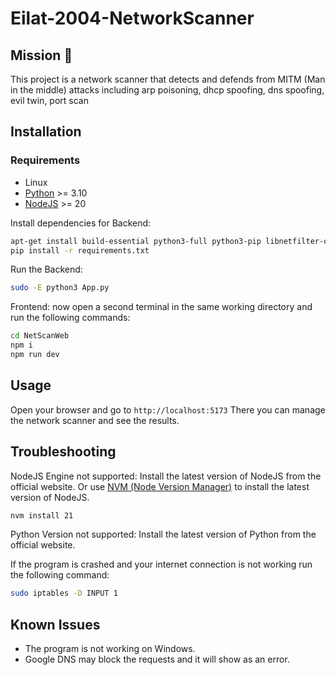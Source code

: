 # Eilat-2004-NetworkScanner

## Mission 🎯

This project is a network scanner that detects and defends from MITM (Man in the middle) attacks including arp poisoning, dhcp spoofing, dns spoofing, evil twin, port scan

## Installation

### Requirements

* Linux
* [Python](https://www.python.org/downloads/) >= 3.10
* [NodeJS](https://docs.npmjs.com/downloading-and-installing-node-js-and-npm) >= 20

Install dependencies for Backend:

```bash
apt-get install build-essential python3-full python3-pip libnetfilter-queue-dev
pip install -r requirements.txt
```

Run the Backend:

```bash
sudo -E python3 App.py
```

Frontend:
now open a second terminal in the same working directory and run the following commands:

```bash
cd NetScanWeb
npm i
npm run dev
```

## Usage

Open your browser and go to `http://localhost:5173`
There you can manage the network scanner and see the results.

## Troubleshooting

NodeJS Engine not supported:
Install the latest version of NodeJS from the official website.
Or use [NVM (Node Version Manager)](https://github.com/nvm-sh/nvm) to install the latest version of NodeJS.

```bash
nvm install 21
```

Python Version not supported:
Install the latest version of Python from the official website.

If the program is crashed and your internet connection is not working run the following command:

```bash
sudo iptables -D INPUT 1
```

## Known Issues

* The program is not working on Windows.
* Google DNS may block the requests and it will show as an error.
